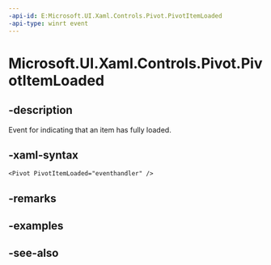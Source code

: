 ```yaml
---
-api-id: E:Microsoft.UI.Xaml.Controls.Pivot.PivotItemLoaded
-api-type: winrt event
---
```


<!-- Event syntax
public event Windows.Foundation.TypedEventHandler PivotItemLoaded<Windows.UI.Xaml.Controls.Pivot,  Windows.UI.Xaml.Controls.PivotItemEventArgs>
-->

# Microsoft.UI.Xaml.Controls.Pivot.PivotItemLoaded

## -description
Event for indicating that an item has fully loaded.

## -xaml-syntax
```xaml
<Pivot PivotItemLoaded="eventhandler" />
```


## -remarks

## -examples

## -see-also

